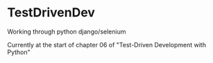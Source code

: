 # TestDrivenDev
Working through python django/selenium 

Currently at the start of chapter 06 of "Test-Driven Development with Python"
